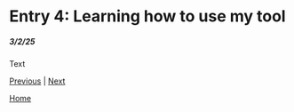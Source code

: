 # Entry 4: Learning how to use my tool
##### 3/2/25

Text

[Previous](entry03.md) | [Next](entry05.md)

[Home](../README.md)
